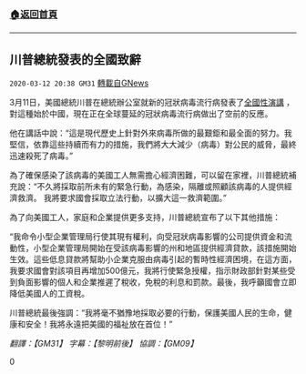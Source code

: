 ###  [:house:返回首頁](https://github.com/ourhimalayas/txt)
---

## 川普總統發表的全國致辭
`2020-03-12 20:38 GM31` [轉載自GNews](https://gnews.org/zh-hant/139583/)

3月11日，美國總統川普在總統辦公室就新的冠狀病毒流行病發表了[全國性演講](https://youtu.be/6a1Mdq8-_wo) ，對這種始於中國，現在正在全球蔓延的冠狀病毒流行病做出了空前的反應。

他在講話中說：“這是現代歷史上針對外來病毒所做的最艱鉅和最全面的努力。我堅信，依靠這些持續而有力的措施，我們將大大減少（病毒）對公民的威脅，最終迅速殺死了病毒。”

為了確保感染了該病毒的美國工人無需擔心經濟困難，可以留在家裡，川普總統補充說：“不久將採取前所未有的緊急行動，為感染，隔離或照顧該病毒的人提供經濟救濟。 我將要求國會採取立法行動，以擴大這一救濟範圍。”

為了向美國工人，家庭和企業提供更多支持，川普總統宣布了以下其他措施：

“我命令小型企業管理局行使其現有權利，向受冠狀病毒影響的公司提供資金和流動性，小型企業管理局開始在受該病毒影響的州和地區提供經濟貸款，該措施開始生效。這些低息貸款將幫助小企業克服由病毒引起的暫時性經濟困境，在這方面，我要求國會對該項目再增加500億元，我將行使緊急授權，指示財政部針對某些受到負面影響的個人和企業推遲了稅收，免稅的利息和罰款。最後，我呼籲國會立即降低美國人的工資稅。

川普總統最後強調：“我將毫不猶豫地採取必要的行動，保護美國人民的生命，健康和安全！我將永遠把美國的福祉放在首位！”

*翻譯：【GM31】 字幕：【黎明前後】 協調：【GM09】*

0
